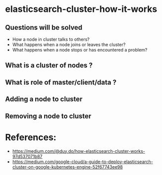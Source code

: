 # elasticsearch-cluster-how-it-works
## Questions will be solved
- How a node in cluster talks to others?
- What happens when a node joins or leaves the cluster?
- What happens when a node stops or has encountered a problem?

## What is a cluster of nodes ? 
## What is role of master/client/data ?
## Adding a node to cluster
## Removing a node to cluster
# References:
- https://medium.com/@duy.do/how-elasticsearch-cluster-works-97d537071b87
- https://medium.com/google-cloud/a-guide-to-deploy-elasticsearch-cluster-on-google-kubernetes-engine-52f67743ee98
